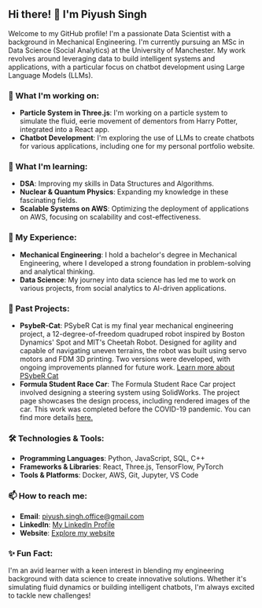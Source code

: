 ## Hi there! 👋 I'm Piyush Singh

Welcome to my GitHub profile! I'm a passionate Data Scientist with a background in Mechanical Engineering. I'm currently pursuing an MSc in Data Science (Social Analytics) at the University of Manchester. My work revolves around leveraging data to build intelligent systems and applications, with a particular focus on chatbot development using Large Language Models (LLMs).

### 🚀 What I'm working on:

- **Particle System in Three.js**: I'm working on a particle system to simulate the fluid, eerie movement of dementors from Harry Potter, integrated into a React app.
- **Chatbot Development**: I'm exploring the use of LLMs to create chatbots for various applications, including one for my personal portfolio website.

### 🌱 What I'm learning:

- **DSA**: Improving my skills in Data Structures and Algorithms.
- **Nuclear & Quantum Physics**: Expanding my knowledge in these fascinating fields.
- **Scalable Systems on AWS**: Optimizing the deployment of applications on AWS, focusing on scalability and cost-effectiveness.

### 💼 My Experience:

- **Mechanical Engineering**: I hold a bachelor's degree in Mechanical Engineering, where I developed a strong foundation in problem-solving and analytical thinking.
- **Data Science**: My journey into data science has led me to work on various projects, from social analytics to AI-driven applications.

### 📂 Past Projects:

- **PsybeR-Cat**: PSybeR Cat is my final year mechanical engineering project, a 12-degree-of-freedom quadruped robot inspired by Boston Dynamics' Spot and MIT's Cheetah Robot. Designed for agility and capable of navigating uneven terrains, the robot was built using servo motors and FDM 3D printing. Two versions were developed, with ongoing improvements planned for future work.
[Learn more about PSybeR Cat](https://www.piyushsingh.in/Projects/PsybeR-Cat.html)
- **Formula Student Race Car**: The Formula Student Race Car project involved designing a steering system using SolidWorks. The project page showcases the design process, including rendered images of the car. This work was completed before the COVID-19 pandemic. You can find more details
[here.](https://www.piyushsingh.in/Projects/Formula-Student-Car.html)

### 🛠️ Technologies & Tools:

- **Programming Languages**: Python, JavaScript, SQL, C++
- **Frameworks & Libraries**: React, Three.js, TensorFlow, PyTorch
- **Tools & Platforms**: Docker, AWS, Git, Jupyter, VS Code

### 📫 How to reach me:

- **Email**: piyush.singh.office@gmail.com
- **LinkedIn**: [My LinkedIn Profile](https://www.linkedin.com/in/piyushsinghofficial/)
- **Website**: [Explore my website](https://www.piyushsingh.in)

### ✨ Fun Fact:

I'm an avid learner with a keen interest in blending my engineering background with data science to create innovative solutions. Whether it's simulating fluid dynamics or building intelligent chatbots, I'm always excited to tackle new challenges!
